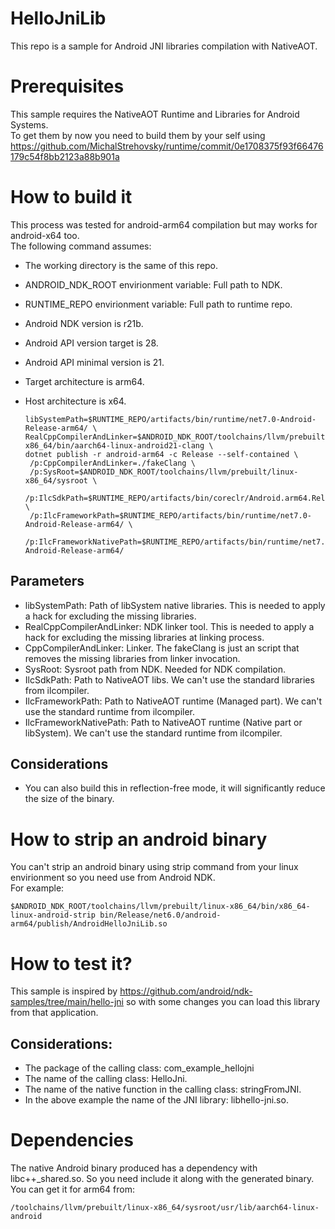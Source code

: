 # HelloJniLib
 This repo is a sample for Android JNI libraries compilation with NativeAOT.
 
# Prerequisites
This sample requires the NativeAOT Runtime and Libraries for Android Systems. <br/>
To get them by now you need to build them by your self using https://github.com/MichalStrehovsky/runtime/commit/0e1708375f93f66476179c54f8bb2123a88b901a

# How to build it
This process was tested for android-arm64 compilation but may works for android-x64 too. <br/>
The following command assumes:
 * The working directory is the same of this repo. 
 * ANDROID_NDK_ROOT envirionment variable: Full path to NDK. 
 * RUNTIME_REPO envirionment variable: Full path to runtime repo.
 * Android NDK version is r21b.
 * Android API version target is 28.
 * Android API minimal version is 21.
 * Target architecture is arm64.
 * Host architecture is x64.

	   libSystemPath=$RUNTIME_REPO/artifacts/bin/runtime/net7.0-Android-Release-arm64/ \
	   RealCppCompilerAndLinker=$ANDROID_NDK_ROOT/toolchains/llvm/prebuilt/linux-x86_64/bin/aarch64-linux-android21-clang \
	   dotnet publish -r android-arm64 -c Release --self-contained \
		/p:CppCompilerAndLinker=./fakeClang \
		/p:SysRoot=$ANDROID_NDK_ROOT/toolchains/llvm/prebuilt/linux-x86_64/sysroot \
		/p:IlcSdkPath=$RUNTIME_REPO/artifacts/bin/coreclr/Android.arm64.Release/aotsdk/ \
		/p:IlcFrameworkPath=$RUNTIME_REPO/artifacts/bin/runtime/net7.0-Android-Release-arm64/ \
		/p:IlcFrameworkNativePath=$RUNTIME_REPO/artifacts/bin/runtime/net7.0-Android-Release-arm64/ 

## Parameters
* libSystemPath: Path of libSystem native libraries. This is needed to apply a hack for excluding the missing libraries.
* RealCppCompilerAndLinker: NDK linker tool. This is needed to apply a hack for excluding the missing libraries at linking process.
* CppCompilerAndLinker: Linker. The fakeClang is just an script that removes the missing libraries from linker invocation.
* SysRoot: Sysroot path from NDK. Needed for NDK compilation.
* IlcSdkPath: Path to NativeAOT libs. We can't use the standard libraries from ilcompiler.
* IlcFrameworkPath: Path to NativeAOT runtime (Managed part). We can't use the standard runtime from ilcompiler.
* IlcFrameworkNativePath: Path to NativeAOT runtime (Native part or libSystem). We can't use the standard runtime from ilcompiler.

## Considerations
* You can also build this in reflection-free mode, it will significantly reduce the size of the binary.

# How to strip an android binary
You can't strip an android binary using strip command from your linux envirionment so you need use from Android NDK. <br/>
For example:

	$ANDROID_NDK_ROOT/toolchains/llvm/prebuilt/linux-x86_64/bin/x86_64-linux-android-strip bin/Release/net6.0/android-arm64/publish/AndroidHelloJniLib.so

# How to test it?
This sample is inspired by https://github.com/android/ndk-samples/tree/main/hello-jni so with some changes you can load this library from that application. <br/>
## Considerations:
* The package of the calling class: com_example_hellojni
* The name of the calling class: HelloJni.
* The name of the native function in the calling class: stringFromJNI.
* In the above example the name of the JNI library: libhello-jni.so.

# Dependencies
The native Android binary produced has a dependency with libc++_shared.so. So you need include it along with the generated binary. <br/>
You can get it for arm64 from:

	/toolchains/llvm/prebuilt/linux-x86_64/sysroot/usr/lib/aarch64-linux-android
